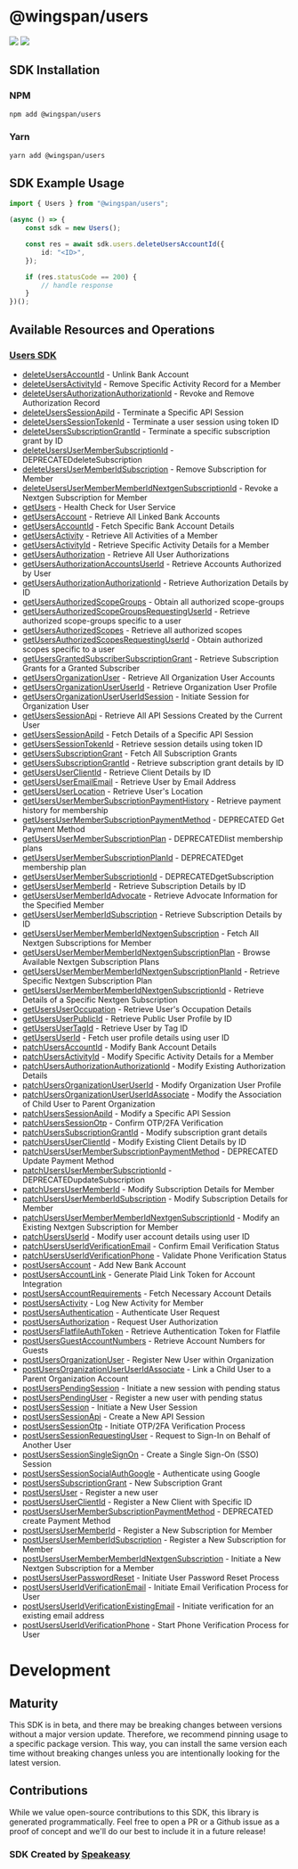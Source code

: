 # @wingspan/users

<div align="left">
    <a href="https://speakeasyapi.dev/"><img src="https://custom-icon-badges.demolab.com/badge/-Built%20By%20Speakeasy-212015?style=for-the-badge&logoColor=FBE331&logo=speakeasy&labelColor=545454" /></a>
    <a href="https://github.com/wingspanHQ/client-sdk-typescript.git/actions"><img src="https://img.shields.io/github/actions/workflow/status/wingspanHQ/client-sdk-typescript/speakeasy_sdk_generation.yml?style=for-the-badge" /></a>
    
</div>

<!-- Start SDK Installation -->
## SDK Installation

### NPM

```bash
npm add @wingspan/users
```

### Yarn

```bash
yarn add @wingspan/users
```
<!-- End SDK Installation -->

## SDK Example Usage
<!-- Start SDK Example Usage -->
```typescript
import { Users } from "@wingspan/users";

(async () => {
    const sdk = new Users();

    const res = await sdk.users.deleteUsersAccountId({
        id: "<ID>",
    });

    if (res.statusCode == 200) {
        // handle response
    }
})();

```
<!-- End SDK Example Usage -->

<!-- Start SDK Available Operations -->
## Available Resources and Operations

### [Users SDK](docs/sdks/users/README.md)

* [deleteUsersAccountId](docs/sdks/users/README.md#deleteusersaccountid) - Unlink Bank Account
* [deleteUsersActivityId](docs/sdks/users/README.md#deleteusersactivityid) - Remove Specific Activity Record for a Member
* [deleteUsersAuthorizationAuthorizationId](docs/sdks/users/README.md#deleteusersauthorizationauthorizationid) - Revoke and Remove Authorization Record
* [deleteUsersSessionApiId](docs/sdks/users/README.md#deleteuserssessionapiid) - Terminate a Specific API Session
* [deleteUsersSessionTokenId](docs/sdks/users/README.md#deleteuserssessiontokenid) - Terminate a user session using token ID
* [deleteUsersSubscriptionGrantId](docs/sdks/users/README.md#deleteuserssubscriptiongrantid) - Terminate a specific subscription grant by ID
* [deleteUsersUserMemberSubscriptionId](docs/sdks/users/README.md#deleteusersusermembersubscriptionid) - DEPRECATEDdeleteSubscription
* [deleteUsersUserMemberIdSubscription](docs/sdks/users/README.md#deleteusersusermemberidsubscription) - Remove Subscription for Member
* [deleteUsersUserMemberMemberIdNextgenSubscriptionId](docs/sdks/users/README.md#deleteusersusermembermemberidnextgensubscriptionid) - Revoke a Nextgen Subscription for Member
* [getUsers](docs/sdks/users/README.md#getusers) - Health Check for User Service
* [getUsersAccount](docs/sdks/users/README.md#getusersaccount) - Retrieve All Linked Bank Accounts
* [getUsersAccountId](docs/sdks/users/README.md#getusersaccountid) - Fetch Specific Bank Account Details
* [getUsersActivity](docs/sdks/users/README.md#getusersactivity) - Retrieve All Activities of a Member
* [getUsersActivityId](docs/sdks/users/README.md#getusersactivityid) - Retrieve Specific Activity Details for a Member
* [getUsersAuthorization](docs/sdks/users/README.md#getusersauthorization) - Retrieve All User Authorizations
* [getUsersAuthorizationAccountsUserId](docs/sdks/users/README.md#getusersauthorizationaccountsuserid) - Retrieve Accounts Authorized by User
* [getUsersAuthorizationAuthorizationId](docs/sdks/users/README.md#getusersauthorizationauthorizationid) - Retrieve Authorization Details by ID
* [getUsersAuthorizedScopeGroups](docs/sdks/users/README.md#getusersauthorizedscopegroups) - Obtain all authorized scope-groups
* [getUsersAuthorizedScopeGroupsRequestingUserId](docs/sdks/users/README.md#getusersauthorizedscopegroupsrequestinguserid) - Retrieve authorized scope-groups specific to a user
* [getUsersAuthorizedScopes](docs/sdks/users/README.md#getusersauthorizedscopes) - Retrieve all authorized scopes
* [getUsersAuthorizedScopesRequestingUserId](docs/sdks/users/README.md#getusersauthorizedscopesrequestinguserid) - Obtain authorized scopes specific to a user
* [getUsersGrantedSubscriberSubscriptionGrant](docs/sdks/users/README.md#getusersgrantedsubscribersubscriptiongrant) - Retrieve Subscription Grants for a Granted Subscriber
* [getUsersOrganizationUser](docs/sdks/users/README.md#getusersorganizationuser) - Retrieve All Organization User Accounts
* [getUsersOrganizationUserUserId](docs/sdks/users/README.md#getusersorganizationuseruserid) - Retrieve Organization User Profile
* [getUsersOrganizationUserUserIdSession](docs/sdks/users/README.md#getusersorganizationuseruseridsession) - Initiate Session for Organization User
* [getUsersSessionApi](docs/sdks/users/README.md#getuserssessionapi) - Retrieve All API Sessions Created by the Current User
* [getUsersSessionApiId](docs/sdks/users/README.md#getuserssessionapiid) - Fetch Details of a Specific API Session
* [getUsersSessionTokenId](docs/sdks/users/README.md#getuserssessiontokenid) - Retrieve session details using token ID
* [getUsersSubscriptionGrant](docs/sdks/users/README.md#getuserssubscriptiongrant) - Fetch All Subscription Grants
* [getUsersSubscriptionGrantId](docs/sdks/users/README.md#getuserssubscriptiongrantid) - Retrieve subscription grant details by ID
* [getUsersUserClientId](docs/sdks/users/README.md#getusersuserclientid) - Retrieve Client Details by ID
* [getUsersUserEmailEmail](docs/sdks/users/README.md#getusersuseremailemail) - Retrieve User by Email Address
* [getUsersUserLocation](docs/sdks/users/README.md#getusersuserlocation) - Retrieve User's Location
* [getUsersUserMemberSubscriptionPaymentHistory](docs/sdks/users/README.md#getusersusermembersubscriptionpaymenthistory) - Retrieve payment history for membership
* [getUsersUserMemberSubscriptionPaymentMethod](docs/sdks/users/README.md#getusersusermembersubscriptionpaymentmethod) - DEPRECATED Get Payment Method
* [getUsersUserMemberSubscriptionPlan](docs/sdks/users/README.md#getusersusermembersubscriptionplan) - DEPRECATEDlist membership plans
* [getUsersUserMemberSubscriptionPlanId](docs/sdks/users/README.md#getusersusermembersubscriptionplanid) - DEPRECATEDget membership plan
* [getUsersUserMemberSubscriptionId](docs/sdks/users/README.md#getusersusermembersubscriptionid) - DEPRECATEDgetSubscription
* [getUsersUserMemberId](docs/sdks/users/README.md#getusersusermemberid) - Retrieve Subscription Details by ID
* [getUsersUserMemberIdAdvocate](docs/sdks/users/README.md#getusersusermemberidadvocate) - Retrieve Advocate Information for the Specified Member
* [getUsersUserMemberIdSubscription](docs/sdks/users/README.md#getusersusermemberidsubscription) - Retrieve Subscription Details by ID
* [getUsersUserMemberMemberIdNextgenSubscription](docs/sdks/users/README.md#getusersusermembermemberidnextgensubscription) - Fetch All Nextgen Subscriptions for Member
* [getUsersUserMemberMemberIdNextgenSubscriptionPlan](docs/sdks/users/README.md#getusersusermembermemberidnextgensubscriptionplan) - Browse Available Nextgen Subscription Plans
* [getUsersUserMemberMemberIdNextgenSubscriptionPlanId](docs/sdks/users/README.md#getusersusermembermemberidnextgensubscriptionplanid) - Retrieve Specific Nextgen Subscription Plan
* [getUsersUserMemberMemberIdNextgenSubscriptionId](docs/sdks/users/README.md#getusersusermembermemberidnextgensubscriptionid) - Retrieve Details of a Specific Nextgen Subscription
* [getUsersUserOccupation](docs/sdks/users/README.md#getusersuseroccupation) - Retrieve User's Occupation Details
* [getUsersUserPublicId](docs/sdks/users/README.md#getusersuserpublicid) - Retrieve Public User Profile by ID
* [getUsersUserTagId](docs/sdks/users/README.md#getusersusertagid) - Retrieve User by Tag ID
* [getUsersUserId](docs/sdks/users/README.md#getusersuserid) - Fetch user profile details using user ID
* [patchUsersAccountId](docs/sdks/users/README.md#patchusersaccountid) - Modify Bank Account Details
* [patchUsersActivityId](docs/sdks/users/README.md#patchusersactivityid) - Modify Specific Activity Details for a Member
* [patchUsersAuthorizationAuthorizationId](docs/sdks/users/README.md#patchusersauthorizationauthorizationid) - Modify Existing Authorization Details
* [patchUsersOrganizationUserUserId](docs/sdks/users/README.md#patchusersorganizationuseruserid) - Modify Organization User Profile
* [patchUsersOrganizationUserUserIdAssociate](docs/sdks/users/README.md#patchusersorganizationuseruseridassociate) - Modify the Association of Child User to Parent Organization
* [patchUsersSessionApiId](docs/sdks/users/README.md#patchuserssessionapiid) - Modify a Specific API Session
* [patchUsersSessionOtp](docs/sdks/users/README.md#patchuserssessionotp) - Confirm OTP/2FA Verification
* [patchUsersSubscriptionGrantId](docs/sdks/users/README.md#patchuserssubscriptiongrantid) - Modify subscription grant details
* [patchUsersUserClientId](docs/sdks/users/README.md#patchusersuserclientid) - Modify Existing Client Details by ID
* [patchUsersUserMemberSubscriptionPaymentMethod](docs/sdks/users/README.md#patchusersusermembersubscriptionpaymentmethod) - DEPRECATED Update Payment Method
* [patchUsersUserMemberSubscriptionId](docs/sdks/users/README.md#patchusersusermembersubscriptionid) - DEPRECATEDupdateSubscription
* [patchUsersUserMemberId](docs/sdks/users/README.md#patchusersusermemberid) - Modify Subscription Details for Member
* [patchUsersUserMemberIdSubscription](docs/sdks/users/README.md#patchusersusermemberidsubscription) - Modify Subscription Details for Member
* [patchUsersUserMemberMemberIdNextgenSubscriptionId](docs/sdks/users/README.md#patchusersusermembermemberidnextgensubscriptionid) - Modify an Existing Nextgen Subscription for Member
* [patchUsersUserId](docs/sdks/users/README.md#patchusersuserid) - Modify user account details using user ID
* [patchUsersUserIdVerificationEmail](docs/sdks/users/README.md#patchusersuseridverificationemail) - Confirm Email Verification Status
* [patchUsersUserIdVerificationPhone](docs/sdks/users/README.md#patchusersuseridverificationphone) - Validate Phone Verification Status
* [postUsersAccount](docs/sdks/users/README.md#postusersaccount) - Add New Bank Account
* [postUsersAccountLink](docs/sdks/users/README.md#postusersaccountlink) - Generate Plaid Link Token for Account Integration
* [postUsersAccountRequirements](docs/sdks/users/README.md#postusersaccountrequirements) - Fetch Necessary Account Details
* [postUsersActivity](docs/sdks/users/README.md#postusersactivity) - Log New Activity for Member
* [postUsersAuthentication](docs/sdks/users/README.md#postusersauthentication) - Authenticate User Request
* [postUsersAuthorization](docs/sdks/users/README.md#postusersauthorization) - Request User Authorization
* [postUsersFlatfileAuthToken](docs/sdks/users/README.md#postusersflatfileauthtoken) - Retrieve Authentication Token for Flatfile
* [postUsersGuestAccountNumbers](docs/sdks/users/README.md#postusersguestaccountnumbers) - Retrieve Account Numbers for Guests
* [postUsersOrganizationUser](docs/sdks/users/README.md#postusersorganizationuser) - Register New User within Organization
* [postUsersOrganizationUserUserIdAssociate](docs/sdks/users/README.md#postusersorganizationuseruseridassociate) - Link a Child User to a Parent Organization Account
* [postUsersPendingSession](docs/sdks/users/README.md#postuserspendingsession) - Initiate a new session with pending status
* [postUsersPendingUser](docs/sdks/users/README.md#postuserspendinguser) - Register a new user with pending status
* [postUsersSession](docs/sdks/users/README.md#postuserssession) - Initiate a New User Session
* [postUsersSessionApi](docs/sdks/users/README.md#postuserssessionapi) - Create a New API Session
* [postUsersSessionOtp](docs/sdks/users/README.md#postuserssessionotp) - Initiate OTP/2FA Verification Process
* [postUsersSessionRequestingUser](docs/sdks/users/README.md#postuserssessionrequestinguser) - Request to Sign-In on Behalf of Another User
* [postUsersSessionSingleSignOn](docs/sdks/users/README.md#postuserssessionsinglesignon) - Create a Single Sign-On (SSO) Session
* [postUsersSessionSocialAuthGoogle](docs/sdks/users/README.md#postuserssessionsocialauthgoogle) - Authenticate using Google
* [postUsersSubscriptionGrant](docs/sdks/users/README.md#postuserssubscriptiongrant) - New Subscription Grant
* [postUsersUser](docs/sdks/users/README.md#postusersuser) - Register a new user
* [postUsersUserClientId](docs/sdks/users/README.md#postusersuserclientid) - Register a New Client with Specific ID
* [postUsersUserMemberSubscriptionPaymentMethod](docs/sdks/users/README.md#postusersusermembersubscriptionpaymentmethod) - DEPRECATED create Payment Method
* [postUsersUserMemberId](docs/sdks/users/README.md#postusersusermemberid) - Register a New Subscription for Member
* [postUsersUserMemberIdSubscription](docs/sdks/users/README.md#postusersusermemberidsubscription) - Register a New Subscription for Member
* [postUsersUserMemberMemberIdNextgenSubscription](docs/sdks/users/README.md#postusersusermembermemberidnextgensubscription) - Initiate a New Nextgen Subscription for a Member
* [postUsersUserPasswordReset](docs/sdks/users/README.md#postusersuserpasswordreset) - Initiate User Password Reset Process
* [postUsersUserIdVerificationEmail](docs/sdks/users/README.md#postusersuseridverificationemail) - Initiate Email Verification Process for User
* [postUsersUserIdVerificationExistingEmail](docs/sdks/users/README.md#postusersuseridverificationexistingemail) - Initiate verification for an existing email address
* [postUsersUserIdVerificationPhone](docs/sdks/users/README.md#postusersuseridverificationphone) - Start Phone Verification Process for User
<!-- End SDK Available Operations -->

<!-- Start Dev Containers -->

<!-- End Dev Containers -->

<!-- Placeholder for Future Speakeasy SDK Sections -->

# Development

## Maturity

This SDK is in beta, and there may be breaking changes between versions without a major version update. Therefore, we recommend pinning usage
to a specific package version. This way, you can install the same version each time without breaking changes unless you are intentionally
looking for the latest version.

## Contributions

While we value open-source contributions to this SDK, this library is generated programmatically.
Feel free to open a PR or a Github issue as a proof of concept and we'll do our best to include it in a future release!

### SDK Created by [Speakeasy](https://docs.speakeasyapi.dev/docs/using-speakeasy/client-sdks)
